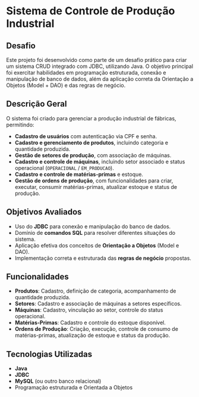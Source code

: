 # Sistema de Controle de Produção Industrial

## Desafio

Este projeto foi desenvolvido como parte de um desafio prático para criar um sistema CRUD integrado com JDBC, utilizando Java. O objetivo principal foi exercitar habilidades em programação estruturada, conexão e manipulação de banco de dados, além da aplicação correta da Orientação a Objetos (Model + DAO) e das regras de negócio.

## Descrição Geral

O sistema foi criado para gerenciar a produção industrial de fábricas, permitindo:

- **Cadastro de usuários** com autenticação via CPF e senha.
- **Cadastro e gerenciamento de produtos**, incluindo categoria e quantidade produzida.
- **Gestão de setores de produção**, com associação de máquinas.
- **Cadastro e controle de máquinas**, incluindo setor associado e status operacional (`OPERACIONAL` / `EM_PRODUCAO`).
- **Cadastro e controle de matérias-primas** e estoque.
- **Gestão de ordens de produção**, com funcionalidades para criar, executar, consumir matérias-primas, atualizar estoque e status de produção.

## Objetivos Avaliados

- Uso do **JDBC** para conexão e manipulação do banco de dados.
- Domínio de **comandos SQL** para resolver diferentes situações do sistema.
- Aplicação efetiva dos conceitos de **Orientação a Objetos** (Model e DAO).
- Implementação correta e estruturada das **regras de negócio** propostas.

## Funcionalidades

- **Produtos**: Cadastro, definição de categoria, acompanhamento de quantidade produzida.
- **Setores**: Cadastro e associação de máquinas a setores específicos.
- **Máquinas**: Cadastro, vinculação ao setor, controle do status operacional.
- **Matérias-Primas**: Cadastro e controle do estoque disponível.
- **Ordens de Produção**: Criação, execução, controle de consumo de matérias-primas, atualização de estoque e status da produção.

## Tecnologias Utilizadas

- **Java**
- **JDBC**
- **MySQL** (ou outro banco relacional)
- Programação estruturada e Orientada a Objetos
